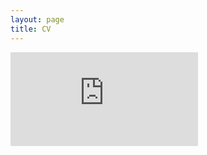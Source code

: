 ```yaml
---
layout: page
title: CV
---
```


<embed src="https://msu.edu/~zirbelch/Zirbel_CV.pdf" type="application/pdf" />
